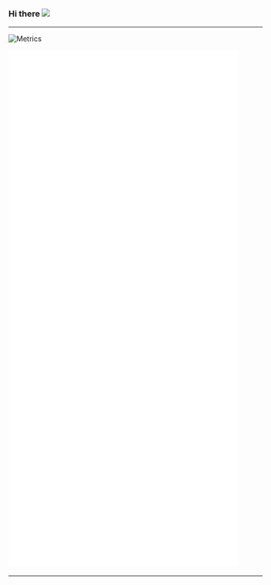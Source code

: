### Hi there <img src="https://github.com/TheDudeThatCode/TheDudeThatCode/blob/master/Assets/Hi.gif" width="29px">

___
![Metrics](https://metrics.lecoq.io/spandu500?template=classic&isocalendar=1&languages=1&notable=1&stars=1&introduction=1&isocalendar.duration=half-year&languages.limit=8&languages.sections=most-used&languages.colors=github&languages.threshold=0%25&languages.indepth=false&languages.recent.load=300&languages.recent.days=14&introduction.title=true&stars.limit=4&notable.repositories=false&config.timezone=Asia%2FCalcutta)

![Metrics](https://github.com/spandu500/spandu500/blob/master/github-metrics.svg)
___

<!--
**spandu500/spandu500** is a ✨ _special_ ✨ repository because its `README.md` (this file) appears on your GitHub profile.

Here are some ideas to get you started:

- 🔭 I’m currently working on ...
- 🌱 I’m currently learning ...
- 👯 I’m looking to collaborate on ...
- 🤔 I’m looking for help with ...
- 💬 Ask me about ...
- 📫 How to reach me: ...
- 😄 Pronouns: ...
- ⚡ Fun fact: ...
-->
